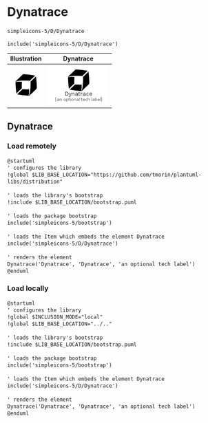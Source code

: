 # Dynatrace


```text
simpleicons-5/D/Dynatrace
```

```text
include('simpleicons-5/D/Dynatrace')
```



| Illustration | Dynatrace |
| :---: | :---: |
| ![illustration for Illustration](../../simpleicons-5/D/Dynatrace.png) | ![illustration for Dynatrace](../../simpleicons-5/D/Dynatrace.Local.png) |




## Dynatrace

### Load remotely
```plantuml
@startuml
' configures the library
!global $LIB_BASE_LOCATION="https://github.com/tmorin/plantuml-libs/distribution"

' loads the library's bootstrap
!include $LIB_BASE_LOCATION/bootstrap.puml

' loads the package bootstrap
include('simpleicons-5/bootstrap')

' loads the Item which embeds the element Dynatrace
include('simpleicons-5/D/Dynatrace')

' renders the element
Dynatrace('Dynatrace', 'Dynatrace', 'an optional tech label')
@enduml
```

### Load locally
```plantuml
@startuml
' configures the library
!global $INCLUSION_MODE="local"
!global $LIB_BASE_LOCATION="../.."

' loads the library's bootstrap
!include $LIB_BASE_LOCATION/bootstrap.puml

' loads the package bootstrap
include('simpleicons-5/bootstrap')

' loads the Item which embeds the element Dynatrace
include('simpleicons-5/D/Dynatrace')

' renders the element
Dynatrace('Dynatrace', 'Dynatrace', 'an optional tech label')
@enduml
```

